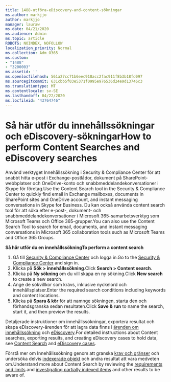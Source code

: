```yaml
---
title: 1488-utföra-eDiscovery-and-content-sökningar
ms.author: markjjo
author: markjjo
manager: lauraw
ms.date: 04/21/2020
ms.audience: Admin
ms.topic: article
ROBOTS: NOINDEX, NOFOLLOW
localization_priority: Normal
ms.collection: Adm_O365
ms.custom:
- "1488"
- "3200003"
ms.assetid: ''
ms.openlocfilehash: 561a27cc71b6eec918acc2fac911f8b3b18fd097
ms.sourcegitcommit: 631cbb5f03e5371f0995e976536d24e9d13746c3
ms.translationtype: MT
ms.contentlocale: sv-SE
ms.lasthandoff: 04/22/2020
ms.locfileid: "43764746"
---
```

# <a name="how-to-perform-content-searches-and-ediscovery-searches"></a><span data-ttu-id="49027-102">Så här utför du innehållssökningar och eDiscovery-sökningar</span><span class="sxs-lookup"><span data-stu-id="49027-102">How to perform Content Searches and eDiscovery searches</span></span>

<span data-ttu-id="49027-103">Använd verktyget Innehållssökning i Security & Compliance Center för att snabbt hitta e-post i Exchange-postlådor, dokument på SharePoint-webbplatser och OneDrive-konto och snabbmeddelandekonversationer i Skype för företag.</span><span class="sxs-lookup"><span data-stu-id="49027-103">Use the Content Search tool in the Security & Compliance Center to quickly find email in Exchange mailboxes, documents in SharePoint sites and OneDrive account, and instant messaging conversations in Skype for Business.</span></span> <span data-ttu-id="49027-104">Du kan också använda content search tool för att söka efter e-post-, dokument- och snabbmeddelandekonversationer i Microsoft 365-samarbetsverktyg som Microsoft Teams och Office 365-grupper.</span><span class="sxs-lookup"><span data-stu-id="49027-104">You can also use the Content Search Tool to search for email, documents, and instant messaging conversations in Microsoft 365 collaboration tools such as Microsoft Teams and Office 365 Groups.</span></span>

<span data-ttu-id="49027-105">**Så här utför du en innehållssökning**</span><span class="sxs-lookup"><span data-stu-id="49027-105">**To perform a content search**</span></span>

1. <span data-ttu-id="49027-106">Gå till [Security & Compliance Center](https://protection.office.com) och logga in.</span><span class="sxs-lookup"><span data-stu-id="49027-106">Go to the [Security & Compliance Center](https://protection.office.com) and sign in.</span></span>
2. <span data-ttu-id="49027-107">Klicka på **Sök > innehållssökning**.</span><span class="sxs-lookup"><span data-stu-id="49027-107">Click **Search > Content search**.</span></span>
3. <span data-ttu-id="49027-108">Klicka på **Ny sökning** om du vill skapa en ny sökning.</span><span class="sxs-lookup"><span data-stu-id="49027-108">Click **New search** to create a new search.</span></span>
4. <span data-ttu-id="49027-109">Ange de sökvillkor som krävs, inklusive nyckelord och innehållsplatser.</span><span class="sxs-lookup"><span data-stu-id="49027-109">Enter the required search conditions including keywords and content locations.</span></span>  
5. <span data-ttu-id="49027-110">Klicka på **Spara & kör** för att namnge sökningen, starta den och förhandsgranska sedan resultaten.</span><span class="sxs-lookup"><span data-stu-id="49027-110">Click **Save & run** to name the search, start it, and then preview the results.</span></span>

<span data-ttu-id="49027-111">Detaljerade instruktioner om innehållssökningar, exportera resultat och skapa eDiscovery-ärenden för att lagra data finns i [ärenden om innehållssökning](https://docs.microsoft.com/office365/securitycompliance/content-search) och [eDiscovery](https://docs.microsoft.com/office365/securitycompliance/ediscovery-cases).</span><span class="sxs-lookup"><span data-stu-id="49027-111">For detailed instructions about Content searches, exporting results, and creating eDiscovery cases to hold data, see [Content Search](https://docs.microsoft.com/office365/securitycompliance/content-search) and [eDiscovery cases](https://docs.microsoft.com/office365/securitycompliance/ediscovery-cases).</span></span>

<span data-ttu-id="49027-112">Förstå mer om Innehållssökning genom att granska [krav och gränser](https://docs.microsoft.com/office365/securitycompliance/limits-for-content-search) och undersöka delvis [indexerade objekt](https://docs.microsoft.com/office365/securitycompliance/investigating-partially-indexed-items-in-ediscovery) och andra resultat att vara medveten om.</span><span class="sxs-lookup"><span data-stu-id="49027-112">Understand more about Content Search by reviewing the [requirements and limits](https://docs.microsoft.com/office365/securitycompliance/limits-for-content-search) and  [investigating partially indexed items](https://docs.microsoft.com/office365/securitycompliance/investigating-partially-indexed-items-in-ediscovery) and other results to be aware of.</span></span>
